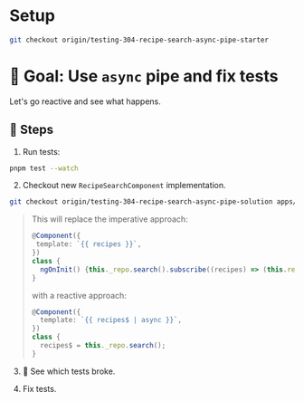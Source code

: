 # Setup

```sh
git checkout origin/testing-304-recipe-search-async-pipe-starter
```

# 🎯 Goal: Use `async` pipe and fix tests

Let's go reactive and see what happens.

## 📝 Steps

1. Run tests:

```sh
pnpm test --watch
```

2. Checkout new `RecipeSearchComponent` implementation.

```sh
git checkout origin/testing-304-recipe-search-async-pipe-solution apps/whiskmate/src/app/recipe/recipe-search.component.ts
```

> This will replace the imperative approach:
>
> ```ts
> @Component({
>  template: `{{ recipes }}`,
> })
> class {
>   ngOnInit() {this._repo.search().subscribe((recipes) => (this.recipes = recipes));
> }
> ```
>
> with a reactive approach:
>
> ```ts
> @Component({
>   template: `{{ recipes$ | async }}`,
> })
> class {
>   recipes$ = this._repo.search();
> }
> ```

3. 👀 See which tests broke.

4. Fix tests.
